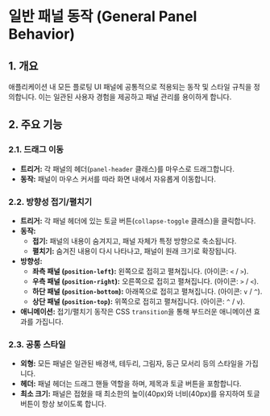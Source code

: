 # 일반 패널 동작 (General Panel Behavior)

## 1. 개요
애플리케이션 내 모든 플로팅 UI 패널에 공통적으로 적용되는 동작 및 스타일 규칙을 정의합니다. 이는 일관된 사용자 경험을 제공하고 패널 관리를 용이하게 합니다.

## 2. 주요 기능

### 2.1. 드래그 이동
- **트리거:** 각 패널의 헤더(`panel-header` 클래스)를 마우스로 드래그합니다.
- **동작:** 패널이 마우스 커서를 따라 화면 내에서 자유롭게 이동합니다.

### 2.2. 방향성 접기/펼치기
- **트리거:** 각 패널 헤더에 있는 토글 버튼(`collapse-toggle` 클래스)을 클릭합니다.
- **동작:**
    - **접기:** 패널의 내용이 숨겨지고, 패널 자체가 특정 방향으로 축소됩니다.
    - **펼치기:** 숨겨진 내용이 다시 나타나고, 패널이 원래 크기로 확장됩니다.
- **방향성:**
    - **좌측 패널 (`position-left`):** 왼쪽으로 접히고 펼쳐집니다. (아이콘: `<` / `>`).
    - **우측 패널 (`position-right`):** 오른쪽으로 접히고 펼쳐집니다. (아이콘: `>` / `<`).
    - **하단 패널 (`position-bottom`):** 아래쪽으로 접히고 펼쳐집니다. (아이콘: `v` / `^`).
    - **상단 패널 (`position-top`):** 위쪽으로 접히고 펼쳐집니다. (아이콘: `^` / `v`).
- **애니메이션:** 접기/펼치기 동작은 CSS `transition`을 통해 부드러운 애니메이션 효과를 가집니다.

### 2.3. 공통 스타일
- **외형:** 모든 패널은 일관된 배경색, 테두리, 그림자, 둥근 모서리 등의 스타일을 가집니다.
- **헤더:** 패널 헤더는 드래그 핸들 역할을 하며, 제목과 토글 버튼을 포함합니다.
- **최소 크기:** 패널은 접혔을 때 최소한의 높이(40px)와 너비(40px)를 유지하여 토글 버튼이 항상 보이도록 합니다.
